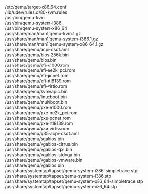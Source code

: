 /etc/qemu/target-x86\_64.conf  
/lib/udev/rules.d/80-kvm.rules  
/usr/bin/qemu-kvm  
/usr/bin/qemu-system-i386  
/usr/bin/qemu-system-x86\_64  
/usr/share/man/man1/qemu-kvm.1.gz  
/usr/share/man/man1/qemu-system-i386.1.gz  
/usr/share/man/man1/qemu-system-x86\_64.1.gz  
/usr/share/qemu/acpi-dsdt.aml  
/usr/share/qemu/bios-256k.bin  
/usr/share/qemu/bios.bin  
/usr/share/qemu/efi-e1000.rom  
/usr/share/qemu/efi-ne2k\_pci.rom  
/usr/share/qemu/efi-pcnet.rom  
/usr/share/qemu/efi-rtl8139.rom  
/usr/share/qemu/efi-virtio.rom  
/usr/share/qemu/kvmvapic.bin  
/usr/share/qemu/linuxboot.bin  
/usr/share/qemu/multiboot.bin  
/usr/share/qemu/pxe-e1000.rom  
/usr/share/qemu/pxe-ne2k\_pci.rom  
/usr/share/qemu/pxe-pcnet.rom  
/usr/share/qemu/pxe-rtl8139.rom  
/usr/share/qemu/pxe-virtio.rom  
/usr/share/qemu/q35-acpi-dsdt.aml  
/usr/share/qemu/sgabios.bin  
/usr/share/qemu/vgabios-cirrus.bin  
/usr/share/qemu/vgabios-qxl.bin  
/usr/share/qemu/vgabios-stdvga.bin  
/usr/share/qemu/vgabios-vmware.bin  
/usr/share/qemu/vgabios.bin  
/usr/share/systemtap/tapset/qemu-system-i386-simpletrace.stp  
/usr/share/systemtap/tapset/qemu-system-i386.stp  
/usr/share/systemtap/tapset/qemu-system-x86\_64-simpletrace.stp  
/usr/share/systemtap/tapset/qemu-system-x86\_64.stp  
